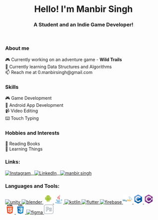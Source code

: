 <h1 align="center">Hello! I'm Manbir Singh</h1>
<h3 align="center">A Student and an Indie Game Developer!</h3>
<br>
<h3 align="left">About me</h3>
🎮 Currently working on an adventure game - <b>Wild Trails</b><br>
🧠 Currently learning Data Structures and Algorithms<br>
📫 Reach me at 0.manbirsingh@gmail.com

<h3 align="left">Skills</h3>
🎮 Game Development<br>
📱 Android App Development<br>
📹 Video Editing<br>
⌨️ Touch Typing

<h3 align="left">Hobbies and Interests</h3>
📘 Reading Books<br>
📖 Learning Things

<h3 align="left">Links:</h3>
<p align="left">
<a href="https://instagram.com/0_manbir" target="blank">
  <img align="center" src="https://upload.wikimedia.org/wikipedia/commons/thumb/a/a5/Instagram_icon.png/768px-Instagram_icon.png" alt="Instagram" height="30" width="30"/>
   
</a>
<a href="https://linkedin.com/in/0-manbir" target="blank">
  <img align="center" src="https://cdn-icons-png.flaticon.com/256/174/174857.png" alt="LinkedIn" height="30" width="30"/>
   
</a>
<a href="https://codeforces.com/profile/manbir.singh" target="blank">
  <img align="center" src="https://cdn.iconscout.com/icon/free/png-256/free-code-forces-3628695-3029920.png" alt="manbir.singh" height="30" width="30" />
</a>
</p>

<h3 align="left">Languages and Tools:</h3>
<p align="left">
  
  <a href="https://unity.com/" target="_blank" rel="noreferrer"> 
    <img src="https://www.vectorlogo.zone/logos/unity3d/unity3d-icon.svg" alt="unity" width="30" height="30"/> 
  </a> 
  
  <a href="https://www.blender.org/" target="_blank" rel="noreferrer">
    <img src="https://download.blender.org/branding/community/blender_community_badge_white.svg" alt="blender" width="30" height="30"/> 
  </a> 
  
  <a href="https://developer.android.com" target="_blank" rel="noreferrer">
    <img src="https://raw.githubusercontent.com/devicons/devicon/master/icons/android/android-original-wordmark.svg" alt="android" width="30" height="30"/>
  </a> 

  <a href="https://www.java.com" target="_blank" rel="noreferrer"> 
    <img src="https://raw.githubusercontent.com/devicons/devicon/master/icons/java/java-original.svg" alt="java" width="30" height="30"/> 
  </a> 
  
  <a href="https://kotlinlang.org" target="_blank" rel="noreferrer"> 
    <img src="https://www.vectorlogo.zone/logos/kotlinlang/kotlinlang-icon.svg" alt="kotlin" width="30" height="30"/> 
  </a> 
  
  <a href="https://flutter.dev" target="_blank" rel="noreferrer"> 
    <img src="https://www.vectorlogo.zone/logos/flutterio/flutterio-icon.svg" alt="flutter" width="30" height="30"/> 
  </a> 
  
  <a href="https://firebase.google.com/" target="_blank" rel="noreferrer"> 
    <img src="https://www.vectorlogo.zone/logos/firebase/firebase-icon.svg" alt="firebase" width="30" height="30"/> 
  </a> 
  
  <a href="https://www.mysql.com/" target="_blank" rel="noreferrer"> 
    <img src="https://raw.githubusercontent.com/devicons/devicon/master/icons/mysql/mysql-original-wordmark.svg" alt="mysql" width="30" height="30"/> 
  </a> 
  
  <a href="https://www.cprogramming.com/" target="_blank" rel="noreferrer"> 
    <img src="https://raw.githubusercontent.com/devicons/devicon/master/icons/c/c-original.svg" alt="c" width="30" height="30"/> 
  </a> 
  
  <a href="https://www.w3schools.com/cs/" target="_blank" rel="noreferrer"> 
    <img src="https://raw.githubusercontent.com/devicons/devicon/master/icons/csharp/csharp-original.svg" alt="csharp" width="30" height="30"/> 
  </a> 
  
  <a href="https://www.w3.org/html/" target="_blank" rel="noreferrer"> 
    <img src="https://raw.githubusercontent.com/devicons/devicon/master/icons/html5/html5-original-wordmark.svg" alt="html5" width="30" height="30"/> 
  </a> 
  
  <a href="https://www.w3schools.com/css/" target="_blank" rel="noreferrer"> 
    <img src="https://raw.githubusercontent.com/devicons/devicon/master/icons/css3/css3-original-wordmark.svg" alt="css3" width="30" height="30"/> 
  </a> 
  
  <a href="https://www.figma.com/" target="_blank" rel="noreferrer"> 
    <img src="https://www.vectorlogo.zone/logos/figma/figma-icon.svg" alt="figma" width="30" height="30"/> 
  </a> 
  
  <a href="https://www.photoshop.com/en" target="_blank" rel="noreferrer"> 
    <img src="https://raw.githubusercontent.com/devicons/devicon/master/icons/photoshop/photoshop-line.svg" alt="photoshop" width="30" height="30"/> 
  </a> 
  
</p>


